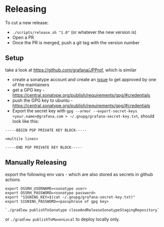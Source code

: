 # Releasing

To cut a new release:

- `./scripts/release.sh "1.0"` (or whatever the new version is)
- Open a PR
- Once the PR is merged, push a git tag with the version number

## Setup

take a look at https://github.com/grafana/JPProf, which is similar
                                              
- create a sonatype account and create an [issue](https://issues.sonatype.org/browse/OSSRH-90665) to get approved by one of the maintainers 
- get a GPG key - https://central.sonatype.org/publish/requirements/gpg/#credentials
- push the GPG key to ubuntu - https://central.sonatype.org/publish/requirements/gpg/#credentials
- Export the secret key with `gpg --armor --export-secret-keys <your.name>@grafana.com > ~/.gnupg/grafana-secret-key.txt`, should look like this:

```
-----BEGIN PGP PRIVATE KEY BLOCK-----

<multile lines>

-----END PGP PRIVATE KEY BLOCK-----
```

## Manually Releasing

export the following env vars - which are also stored as secrets in github actions

```shell
export OSSRH_USERNAME=<sonatype user>
export OSSRH_PASSWORD=<sonatype password>
export "SIGNING_KEY=$(cat ~/.gnupg/grafana-secret-key.txt)"
export SIGNING_PASSWORD=<passphrase of gpg key>

`./gradlew publishToSonatype closeAndReleaseSonatypeStagingRepository`
```

or `./gradlew publishToMavenLocal` to deploy locally only.
